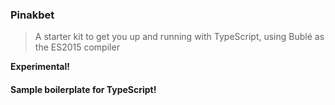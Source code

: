### Pinakbet

> A starter kit to get you up and running with TypeScript, using Bublé as the ES2015 compiler

**Experimental!**

#### Sample boilerplate for TypeScript!
